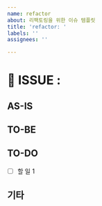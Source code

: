 ```yaml
---
name: refactor
about: 리팩토링을 위한 이슈 템플릿
title: 'refactor: '
labels: ''
assignees: ''

---
```


# 📍 ISSUE :

## AS-IS

<!-- 현재 코드에 대한 설명, 문제점 등 -->

## TO-BE

<!-- 어떻게 개선할지에 대한 설명 -->

## TO-DO

- [ ] 할 일 1

## 기타

<!-- 🎻 -->
